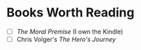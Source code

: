 # Books Worth Reading

- [ ] _The Moral Premise_ (I own the Kindle)
- [ ] Chris Volger's _The Hero's Journey_
